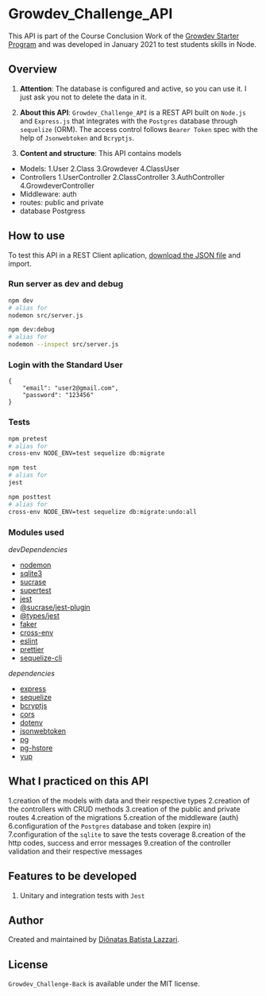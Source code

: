 # Growdev_Challenge_API

This API is part of the Course Conclusion Work of the [Growdev Starter Program](https://www.dropbox.com/s/qea757td5p7zust/certificado.pdf?dl=0) and was developed in January 2021 to test students skills in Node.

## Overview

1. **Attention**: The database is configured and active, so you can use it. I just ask you not to delete the data in it.

2. **About this API**: `Growdev_Challenge_API` is a REST API built on `Node.js` and `Express.js` that integrates with the `Postgres` database through `sequelize` (ORM). The access control follows `Bearer Token` spec with the help of `Jsonwebtoken` and `Bcryptjs`.

3. **Content and structure**: This API contains models
* Models:
  1.User
  2.Class
  3.Growdever
  4.ClassUser
* Controllers
  1.UserController
  2.ClassController
  3.AuthController
  4.GrowdeverController
* Middleware: auth
* routes: public and private
* database Postgress

## How to use

To test this API in a REST Client aplication, 
[download the JSON file](https://www.dropbox.com/s/aiqlov2c5629fd4/Desafio-FullStack-Growdev-BACK.postman_collection.json?dl=0) 
and import.

### Run server as **dev** and **debug**
```sh
npm dev
# alias for
nodemon src/server.js

npm dev:debug
# alias for
nodemon --inspect src/server.js
```

### Login with the Standard User
```
{
    "email": "user2@gmail.com",
    "password": "123456"
}
```

### Tests
```sh
npm pretest
# alias for
cross-env NODE_ENV=test sequelize db:migrate

npm test
# alias for
jest

npm posttest
# alias for
cross-env NODE_ENV=test sequelize db:migrate:undo:all
```

### Modules used
*devDependencies*

* [nodemon](https://www.npmjs.com/package/nodemon)
* [sqlite3](https://www.npmjs.com/package/sqlite3)
* [sucrase](https://www.npmjs.com/package/sucrase)
* [supertest](https://www.npmjs.com/package/supertest)
* [jest](https://www.npmjs.com/package/jest)
* [@sucrase/jest-plugin](https://www.npmjs.com/package/@sucrase/jest-plugin)
* [@types/jest](https://www.npmjs.com/package/@types/jest)
* [faker](https://www.npmjs.com/package/faker)
* [cross-env](https://www.npmjs.com/package/cross-env)
* [eslint](https://www.npmjs.com/package/eslint)
* [prettier](https://www.npmjs.com/package/prettier)
* [sequelize-cli](https://www.npmjs.com/package/sequelize-cli)

*dependencies*

* [express](https://www.npmjs.com/package/express)
* [sequelize](https://www.npmjs.com/package/sequelize)
* [bcryptjs](https://www.npmjs.com/package/bcryptjs)
* [cors](https://www.npmjs.com/package/cors)
* [dotenv](https://www.npmjs.com/package/dotenv)
* [jsonwebtoken](https://www.npmjs.com/package/jsonwebtoken)
* [pg](https://www.npmjs.com/package/pg)
* [pg-hstore](https://www.npmjs.com/package/pg-hstore)
* [yup](https://www.npmjs.com/package/yup)

## What I practiced on this API

1.creation of the models with data and their respective types
2.creation of the controllers with CRUD methods
3.creation of the public and private routes
4.creation of the migrations
5.creation of the middleware (auth)
6.configuration of the `Postgres` database and token (expire in)
7.configuration of the `sqlite` to save the tests coverage
8.creation of the http codes, success and error messages
9.creation of the controller validation and their respective messages

## Features to be developed
1. Unitary and integration tests with `Jest`

## Author
Created and maintained by [Diônatas Batista Lazzari](https://www.linkedin.com/in/dionatas-lazzari-dev/).

## License
`Growdev_Challenge-Back` is available under the MIT license.
